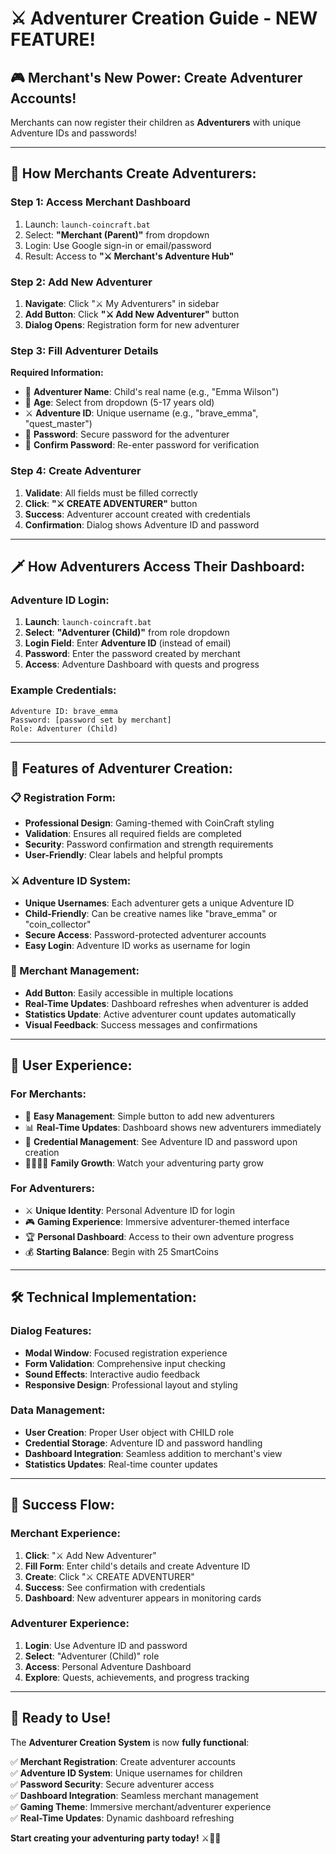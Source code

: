 # ⚔️ Adventurer Creation Guide - NEW FEATURE!

## 🎮 **Merchant's New Power: Create Adventurer Accounts!**

Merchants can now register their children as **Adventurers** with unique Adventure IDs and passwords!

---

## 🏰 **How Merchants Create Adventurers:**

### **Step 1: Access Merchant Dashboard**
1. Launch: `launch-coincraft.bat`
2. Select: **"Merchant (Parent)"** from dropdown
3. Login: Use Google sign-in or email/password
4. Result: Access to **"⚔️ Merchant's Adventure Hub"**

### **Step 2: Add New Adventurer**
1. **Navigate**: Click "⚔️ My Adventurers" in sidebar
2. **Add Button**: Click **"⚔️ Add New Adventurer"** button
3. **Dialog Opens**: Registration form for new adventurer

### **Step 3: Fill Adventurer Details**
**Required Information:**
- 🏰 **Adventurer Name**: Child's real name (e.g., "Emma Wilson")
- 🎂 **Age**: Select from dropdown (5-17 years old)
- ⚔️ **Adventure ID**: Unique username (e.g., "brave_emma", "quest_master")
- 🔐 **Password**: Secure password for the adventurer
- 🔐 **Confirm Password**: Re-enter password for verification

### **Step 4: Create Adventurer**
1. **Validate**: All fields must be filled correctly
2. **Click**: **"⚔️ CREATE ADVENTURER"** button
3. **Success**: Adventurer account created with credentials
4. **Confirmation**: Dialog shows Adventure ID and password

---

## 🗡️ **How Adventurers Access Their Dashboard:**

### **Adventure ID Login:**
1. **Launch**: `launch-coincraft.bat`
2. **Select**: **"Adventurer (Child)"** from role dropdown
3. **Login Field**: Enter **Adventure ID** (instead of email)
4. **Password**: Enter the password created by merchant
5. **Access**: Adventure Dashboard with quests and progress

### **Example Credentials:**
```
Adventure ID: brave_emma
Password: [password set by merchant]
Role: Adventurer (Child)
```

---

## 🎯 **Features of Adventurer Creation:**

### **📋 Registration Form:**
- **Professional Design**: Gaming-themed with CoinCraft styling
- **Validation**: Ensures all required fields are completed
- **Security**: Password confirmation and strength requirements
- **User-Friendly**: Clear labels and helpful prompts

### **⚔️ Adventure ID System:**
- **Unique Usernames**: Each adventurer gets a unique Adventure ID
- **Child-Friendly**: Can be creative names like "brave_emma" or "coin_collector"
- **Secure Access**: Password-protected adventurer accounts
- **Easy Login**: Adventure ID works as username for login

### **🏰 Merchant Management:**
- **Add Button**: Easily accessible in multiple locations
- **Real-Time Updates**: Dashboard refreshes when adventurer is added
- **Statistics Update**: Active adventurer count updates automatically
- **Visual Feedback**: Success messages and confirmations

---

## 🎨 **User Experience:**

### **For Merchants:**
- 🏪 **Easy Management**: Simple button to add new adventurers
- 📊 **Real-Time Updates**: Dashboard shows new adventurers immediately
- 🔐 **Credential Management**: See Adventure ID and password upon creation
- 👨‍👩‍👧‍👦 **Family Growth**: Watch your adventuring party grow

### **For Adventurers:**
- ⚔️ **Unique Identity**: Personal Adventure ID for login
- 🎮 **Gaming Experience**: Immersive adventurer-themed interface
- 🏆 **Personal Dashboard**: Access to their own adventure progress
- 💰 **Starting Balance**: Begin with 25 SmartCoins

---

## 🛠️ **Technical Implementation:**

### **Dialog Features:**
- **Modal Window**: Focused registration experience
- **Form Validation**: Comprehensive input checking
- **Sound Effects**: Interactive audio feedback
- **Responsive Design**: Professional layout and styling

### **Data Management:**
- **User Creation**: Proper User object with CHILD role
- **Credential Storage**: Adventure ID and password handling
- **Dashboard Integration**: Seamless addition to merchant's view
- **Statistics Updates**: Real-time counter updates

---

## 🎉 **Success Flow:**

### **Merchant Experience:**
1. **Click**: "⚔️ Add New Adventurer"
2. **Fill Form**: Enter child's details and create Adventure ID
3. **Create**: Click "⚔️ CREATE ADVENTURER"
4. **Success**: See confirmation with credentials
5. **Dashboard**: New adventurer appears in monitoring cards

### **Adventurer Experience:**
1. **Login**: Use Adventure ID and password
2. **Select**: "Adventurer (Child)" role
3. **Access**: Personal Adventure Dashboard
4. **Explore**: Quests, achievements, and progress tracking

---

## 🚀 **Ready to Use!**

The **Adventurer Creation System** is now **fully functional**:

✅ **Merchant Registration**: Create adventurer accounts  
✅ **Adventure ID System**: Unique usernames for children  
✅ **Password Security**: Secure adventurer access  
✅ **Dashboard Integration**: Seamless merchant management  
✅ **Gaming Theme**: Immersive merchant/adventurer experience  
✅ **Real-Time Updates**: Dynamic dashboard refreshing  

**Start creating your adventuring party today!** ⚔️🏰🎉
